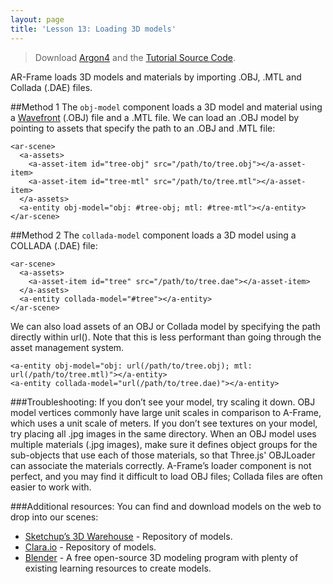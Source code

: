 ```yaml
---
layout: page
title: 'Lesson 13: Loading 3D models'
---
```

> Download [Argon4](http://argonjs.io/argon-app) and the [Tutorial Source Code](https://github.com/argonjs/design-aids/tree/gh-pages/code).



AR-Frame loads 3D models and materials by importing .OBJ, .MTL and Collada (.DAE) files.

##Method 1
The `obj-model` component loads a 3D model and material using a [Wavefront](https://en.wikipedia.org/wiki/Wavefront) (.OBJ) file and a .MTL file. We can load an .OBJ model by pointing to assets that specify the path to an .OBJ and .MTL file:

```
<ar-scene>
  <a-assets>
    <a-asset-item id="tree-obj" src="/path/to/tree.obj"></a-asset-item>
    <a-asset-item id="tree-mtl" src="/path/to/tree.mtl"></a-asset-item>
  </a-assets>
  <a-entity obj-model="obj: #tree-obj; mtl: #tree-mtl"></a-entity>
</ar-scene>
```

##Method 2
The `collada-model` component loads a 3D model using a COLLADA (.DAE) file:

```
<ar-scene>
  <a-assets>
    <a-asset-item id="tree" src="/path/to/tree.dae"></a-asset-item>
  </a-assets>
  <a-entity collada-model="#tree"></a-entity>
</ar-scene>
```

We can also load assets of an OBJ or Collada model by specifying the path directly within url(). Note that this is less performant than going through the asset management system.

```
<a-entity obj-model="obj: url(/path/to/tree.obj); mtl: url(/path/to/tree.mtl)"></a-entity>
<a-entity collada-model="url(/path/to/tree.dae)"></a-entity>
```

###Troubleshooting:
If you don’t see your model, try scaling it down. OBJ model vertices commonly have large unit scales in comparison to A-Frame, which uses a unit scale of meters.
If you don’t see textures on your model, try placing all .jpg images in the same directory. When an OBJ model uses multiple materials (.jpg images), make sure it defines object groups for the sub-objects that use each of those materials, so that Three.js' OBJLoader can associate the materials correctly. 
A-Frame’s loader component is not perfect, and you may find it difficult to load OBJ files; Collada files are often easier to work with.

###Additional resources:
You can find and download models on the web to drop into our scenes:
* [Sketchup’s 3D Warehouse](https://3dwarehouse.sketchup.com/) - Repository of models.
* [Clara.io](https://3dwarehouse.sketchup.com/) - Repository of models.
* [Blender](https://www.blender.org/) - A free open-source 3D modeling program with plenty of existing learning resources to create models.
